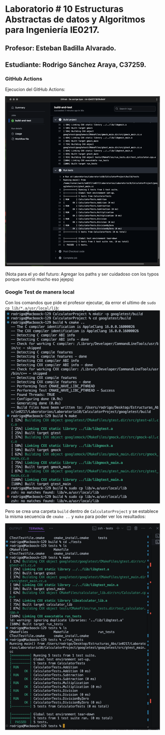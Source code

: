 # Laboratorio # 10 Estructuras Abstractas de datos y Algoritmos para Ingeniería IE0217.



## Profesor: Esteban Badilla Alvarado.
## Estudiante: Rodrigo Sánchez Araya, C37259.



### GitHub Actions

Ejecucion del GitHub Actions: 

![alt text](../../Pruebas/Laboratorio10/BenditoDIosFuncionoElGitAction.png)

(Nota para el yo del futuro: Agregar los paths y ser cuidadoso con los typos porque ocurrió mucho eso jejeps)

### Google Test de manera local

Con los comandos que pide el profesor ejecutar, da error el ultimo de ``sudo cp lib/*.a/usr/local/lib``: 
![alt text](../../Pruebas/Laboratorio10/EjecucionComandosLocal.png)


Pero se crea una carpeta ``build`` dentro de ``CalculatorProject`` y se establece la misma secuencia de ``cmake ..`` y ``make`` para poder ver los resultados: 

![alt text](../../Pruebas/Laboratorio10/RunParteLocal.png)
